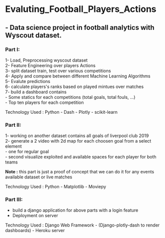 # Evaluting_Football_Players_Actions
## - Data science project in football analytics with  Wyscout dataset.

### Part I:
1- Load, Preprocessing wyscout dataset <br>
2- Feature Engineering over players Actions <br> 
3- split dataset train, test over various competitions <br>
4- Apply and compare between different Machine Learning Algorithms <br>
5- Evalute predictions <br>
6- calculate players's ranks based on played mintues over matches <br>
7- build a dashboard contains <br>
    - Some statics for each competitions (total goals, total fouls, ...) <br>
    - Top ten players for each competition <br>

Technology Used : Python - Dash - Plotly - scikit-learn 

### Part II:
1- working on another dataset contains all goals of liverpool club 2019 <br>
2- generate a 2 video with 2d map for each choosen goal from a select element <br>
      - one for regular goal <br>
      - second visualize exploited and available spaces for each player for both teams <br>

<strong>Note :</strong> this part is just a proof of concept that we can do it for any events available dataset or live matches <br>

Technology Used : Python - Matplotlib - Moviepy 

### Part III:
- build a django application for above parts with a login feature <br>
- Deployment on server <br>

Technology Used : Django Web Framework - (Django-plotly-dash to render dashboards) - Heroku server



